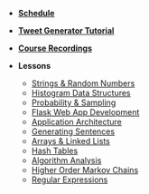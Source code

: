 - [**Schedule**](ReadMe.md)
- [**Tweet Generator Tutorial**](https://bit.ly/tutorial-tweet-generator) <!-- - [**Quiz Study Guides**](StudyGuides.md) --> 
- [**Course Recordings**](https://bit.ly/droxey-vids)
- **Lessons**

  - [Strings & Random Numbers](Lessons/RandomStrings.md)
  - [Histogram Data Structures](Lessons/Histograms.md)
  - [Probability & Sampling](Lessons/Probability.md)
  - [Flask Web App Development](Lessons/FlaskWebApp.md)
  - [Application Architecture](Lessons/Architecture.md)
  - [Generating Sentences](Lessons/Sentences.md)
  - [Arrays & Linked Lists](Lessons/ArraysLinkedLists.md)
  - [Hash Tables](Lessons/HashTables.md)
  - [Algorithm Analysis](Lessons/AlgorithmAnalysis.md)
  - [Higher Order Markov Chains](Lessons/MarkovChains.md)
  - [Regular Expressions](Lessons/RegularExpressions.md)
